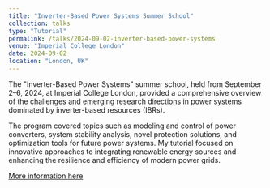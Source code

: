 ```yaml
---
title: "Inverter-Based Power Systems Summer School"
collection: talks
type: "Tutorial"
permalink: /talks/2024-09-02-inverter-based-power-systems
venue: "Imperial College London"
date: 2024-09-02
location: "London, UK"
---
```

The "Inverter-Based Power Systems" summer school, held from September 2–6, 2024, at Imperial College London, provided a comprehensive overview of the challenges and emerging research directions in power systems dominated by inverter-based resources (IBRs). 

The program covered topics such as modeling and control of power converters, system stability analysis, novel protection solutions, and optimization tools for future power systems. My tutorial focused on innovative approaches to integrating renewable energy sources and enhancing the resilience and efficiency of modern power grids.

[More information here](https://www.imperial.ac.uk/admin-services/continuing-professional-development/short-courses/eng/electrical/imperial-summer-school-on-ibr-dominated-power-systems/)